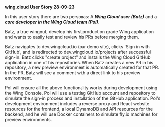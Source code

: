 **wing.cloud User Story 28-09-23**

In this user story there are two personas: A **_Wing Cloud user (Batz)_** and a **_core developer in the Wing Cloud team (Pol)_**.

Batz, a true wingnut, develop his first production grade Wing application and wants to easily test and review his PRs before merging them.

Batz navigates to dev.wingcloud.io (our demo site), clicks 'Sign in with GitHub', and is redirected to dev.wingcloud.io/projects after successful sign-in.
Batz clicks "create project" and installs the Wing Cloud GitHub application in one of his repositories.
When Batz creates a new PR in his repository, a new preview environment is automatically created for that PR.
In the PR, Batz will see a comment with a direct link to his preview environment.

Pol will ensure all the above functionality works during development using the Wing Console.
Pol will use a testing GitHub account and repository to simulate the sign-in process and installation of the GitHub application.
Pol's development environment includes a reverse proxy and React website resources for the frontend, a local DynamoDB and API resources for the backend, and he will use Docker containers to simulate fly.io machines for preview environments.
